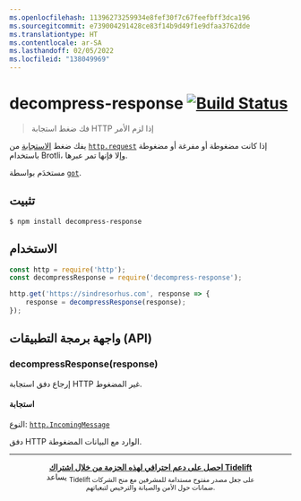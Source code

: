 ```yaml
---
ms.openlocfilehash: 11396273259934e8fef30f7c67feefbff3dca196
ms.sourcegitcommit: e739004291428ce83f14b9d49f1e9dfaa3762dde
ms.translationtype: HT
ms.contentlocale: ar-SA
ms.lasthandoff: 02/05/2022
ms.locfileid: "138049969"
---
```

# <a name="decompress-response-build-statushttpstravis-ciorgsindresorhusdecompress-response"></a>decompress-response [![Build Status](https://travis-ci.org/sindresorhus/decompress-response.svg?branch=master)](https://travis-ci.org/sindresorhus/decompress-response)

> فك ضغط استجابة HTTP إذا لزم الأمر

يفك ضغط [الاستجابة](https://nodejs.org/api/http.html#http_class_http_incomingmessage) من [`http.request`](https://nodejs.org/api/http.html#http_http_request_options_callback) إذا كانت مضغوطة أو مفرغة أو مضغوطة باستخدام Brotli، وإلا فإنها تمر عبرها.

مستخدَم بواسطة [`got`](https://github.com/sindresorhus/got).


## <a name="install"></a>تثبيت

```
$ npm install decompress-response
```


## <a name="usage"></a>الاستخدام

```js
const http = require('http');
const decompressResponse = require('decompress-response');

http.get('https://sindresorhus.com', response => {
    response = decompressResponse(response);
});
```


## <a name="api"></a>واجهة برمجة التطبيقات (API) 

### <a name="decompressresponseresponse"></a>decompressResponse(response)

إرجاع دفق استجابة HTTP غير المضغوط.

#### <a name="response"></a>استجابة

النوع: [`http.IncomingMessage`](https://nodejs.org/api/http.html#http_class_http_incomingmessage)

دفق HTTP الوارد مع البيانات المضغوطة.


---

<div align="center">
    <b>
        <a href="https://tidelift.com/subscription/pkg/npm-unzip-response?utm_source=npm-unzip-response&utm_medium=referral&utm_campaign=readme">احصل على دعم احترافي لهذه الحزمة من خلال اشتراك Tidelift</a>
    </b>
    <br>يساعد 
    <sub> Tidelift على جعل مصدر مفتوح مستدامة للمشرفين مع منح الشركات<br>ضمانات حول الأمن والصيانة والترخيص لتبعياتهم.
    </sub>
</div>
